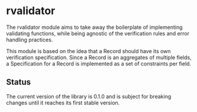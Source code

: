 # rvalidator

The rvalidator module aims to take away the boilerplate of implementing validating functions,
while being agnostic of the verification rules and error handling practices.

This module is based on the idea that a Record should have its own verification specification.
Since a Record is an aggregates of multiple fields, a Specification for a Record is implemented as a set of constraints per field.

## Status

The current version of the library is 0.1.0 and is subject for breaking changes until it reaches its first stable version.
